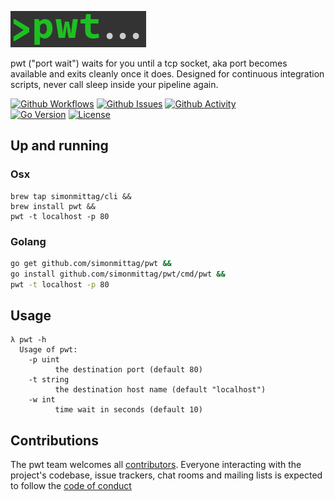 ![](pwt.png)

pwt ("port wait") waits for you until a tcp socket, aka port becomes available and exits cleanly once it does. Designed for 
continuous integration scripts, never call sleep inside your pipeline again.

[![Github Workflows](https://github.com/simonmittag/mse6/workflows/Go/badge.svg)](https://github.com/simonmittag/pwt/actions)
[![Github Issues](https://img.shields.io/github/issues/simonmittag/pwt)](https://github.com/simonmittag/pwt/issues)
[![Github Activity](https://img.shields.io/github/commit-activity/m/simonmittag/pwt)](https://img.shields.io/github/commit-activity/m/simonmittag/pwt)  
[![Go Version](https://img.shields.io/github/go-mod/go-version/simonmittag/pwt)](https://img.shields.io/github/go-mod/go-version/simonmittag/pwt)
[![License](https://img.shields.io/badge/License-Apache%202.0-blue.svg)](https://opensource.org/licenses/Apache-2.0)

## Up and running
### Osx
```
brew tap simonmittag/cli &&
brew install pwt &&
pwt -t localhost -p 80
```

### Golang
```bash
go get github.com/simonmittag/pwt && 
go install github.com/simonmittag/pwt/cmd/pwt && 
pwt -t localhost -p 80
```

## Usage
```
λ pwt -h
  Usage of pwt:
    -p uint
          the destination port (default 80)
    -t string
          the destination host name (default "localhost")
    -w int
          time wait in seconds (default 10)
```

## Contributions
The pwt team welcomes all [contributors](https://github.com/simonmittag/pwt/blob/master/CONTRIBUTING.md). Everyone interacting with the project's codebase, issue trackers, chat rooms and mailing lists
is expected to follow the [code of conduct](https://github.com/simonmittag/pwt/blob/master/CODE_OF_CONDUCT.md)
